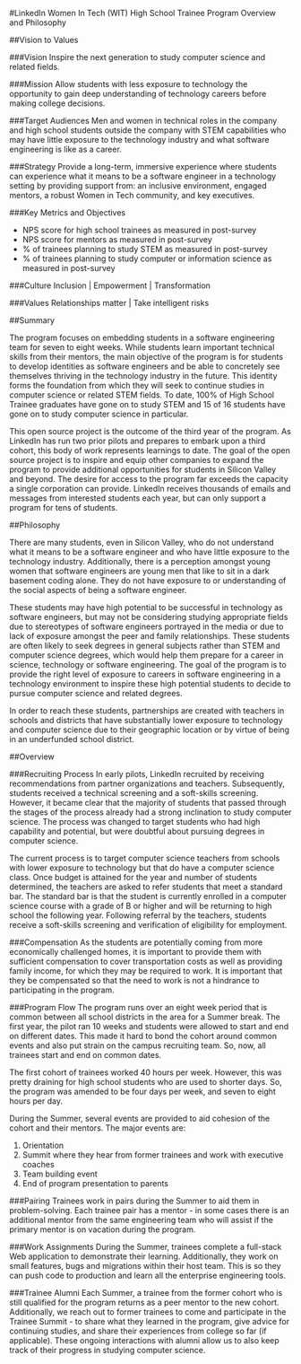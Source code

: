 #LinkedIn Women In Tech (WIT) High School Trainee Program Overview and Philosophy

##Vision to Values

###Vision
Inspire the next generation to study computer science and related fields.

###Mission
Allow students with less exposure to technology the opportunity to gain deep understanding of technology careers before making college decisions.

###Target Audiences
Men and women in technical roles in the company and high school students outside the company with STEM capabilities who may have little exposure to the technology industry and what software engineering is like as a career.

###Strategy
Provide a long-term, immersive experience where students can experience what it means to be a software engineer in a technology setting by providing support from: an inclusive environment, engaged mentors, a robust Women in Tech community, and key executives.

###Key Metrics and Objectives
* NPS score for high school trainees as measured in post-survey
* NPS score for mentors as measured in post-survey
* % of trainees planning to study STEM as measured in post-survey
* % of trainees planning to study computer or information science as measured in post-survey

###Culture
Inclusion | Empowerment | Transformation

###Values
Relationships matter | Take intelligent risks

##Summary

The program focuses on embedding students in a software engineering team for seven to eight weeks. While students learn important technical skills from their mentors, the main objective of the program is for students to develop identities as software engineers and be able to concretely see themselves thriving in the technology industry in the future. This identity forms the foundation from which they will seek to continue studies in computer science or related STEM fields. To date, 100% of High School Trainee graduates have gone on to study STEM and 15 of 16 students have gone on to study computer science in particular.

This open source project is the outcome of the third year of the program. As LinkedIn has run two prior pilots and prepares to embark upon a third cohort, this body of work represents learnings to date. The goal of the open source project is to inspire and equip other companies to expand the program to provide additional opportunities for students in Silicon Valley and beyond. The desire for access to the program far exceeds the capacity a single corporation can provide. LinkedIn receives thousands of emails and messages from interested students each year, but can only support a program for tens of students.

##Philosophy

There are many students, even in Silicon Valley, who do not understand what it means to be a software engineer and who have little exposure to the technology industry. Additionally, there is a perception amongst young women that software engineers are young men that like to sit in a dark basement coding alone. They do not have exposure to or understanding of the social aspects of being a software engineer.

These students may have high potential to be successful in technology as software engineers, but may not be considering studying appropriate fields due to stereotypes of software engineers portrayed in the media or due to lack of exposure amongst the peer and family relationships. These students are often likely to seek degrees in general subjects rather than STEM and computer science degrees, which would help them prepare for a career in science, technology or software engineering. The goal of the program is to provide the right level of exposure to careers in software engineering in a technology environment to inspire these high potential students to decide to pursue computer science and related degrees.

In order to reach these students, partnerships are created with teachers in schools and districts that have substantially lower exposure to technology and computer science due to their geographic location or by virtue of being in an underfunded school district.

##Overview

###Recruiting Process
In early pilots, LinkedIn recruited by receiving recommendations from partner organizations and teachers. Subsequently, students received a technical screening and a soft-skills screening. However, it became clear that the majority of students that passed through the stages of the process already had a strong inclination to study computer science. The process was changed to target students who had high capability and potential, but were doubtful about pursuing degrees in computer science.

The current process is to target computer science teachers from schools with lower exposure to technology but that do have a computer science class. Once budget is attained for the year and number of students determined, the teachers are asked to refer students that meet a standard bar. The standard bar is that the student is currently enrolled in a computer science course with a grade of B or higher and will be returning to high school the following year. Following referral by the teachers, students receive a soft-skills screening and verification of eligibility for employment.

###Compensation
As the students are potentially coming from more economically challenged homes, it is important to provide them with sufficient compensation to cover transportation costs as well as providing family income, for which they may be required to work. It is important that they be compensated so that the need to work is not a hindrance to participating in the program.

###Program Flow
The program runs over an eight week period that is common between all school districts in the area for a Summer break. The first year, the pilot ran 10 weeks and students were allowed to start and end on different dates. This made it hard to bond the cohort around common events and also put strain on the campus recruiting team. So, now, all trainees start and end on common dates.

The first cohort of trainees worked 40 hours per week. However, this was pretty draining for high school students who are used to shorter days. So, the program was amended to be four days per week, and seven to eight hours per day.

During the Summer, several events are provided to aid cohesion of the cohort and their mentors. The major events are:
1. Orientation
2. Summit where they hear from former trainees and work with executive coaches
3. Team building event
4. End of program presentation to parents

###Pairing
Trainees work in pairs during the Summer to aid them in problem-solving. Each trainee pair has a mentor - in some cases there is an additional mentor from the same engineering team who will assist if the primary mentor is on vacation during the program.

###Work Assignments
During the Summer, trainees complete a full-stack Web application to demonstrate their learning. Additionally, they work on small features, bugs and migrations within their host team. This is so they can push code to production and learn all the enterprise engineering tools.

###Trainee Alumni
Each Summer, a trainee from the former cohort who is still qualified for the program returns as a peer mentor to the new cohort. Additionally, we reach out to former trainees to come and participate in the Trainee Summit - to share what they learned in the program, give advice for continuing studies, and share their experiences from college so far (if applicable). These ongoing interactions with alumni allow us to also keep track of their progress in studying computer science.






